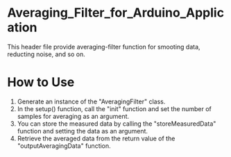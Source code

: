 # Averaging_Filter_for_Arduino_Application
This header file provide averaging-filter function for smooting data, reducting noise, and so on.
# How to Use
1. Generate an instance of the "AveragingFilter" class.
2. In the setup() function, call the "init" function and set the number of samples for averaging as an argument.
3. You can store the measured data by calling the "storeMeasuredData" function and setting the data as an argument.
4. Retrieve the averaged data from the return value of the "outputAveragingData" function.
